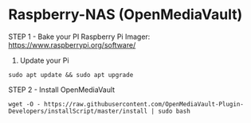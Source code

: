 # Raspberry-NAS (OpenMediaVault)


STEP 1 - Bake your PI
Raspberry Pi Imager: https://www.raspberrypi.org/software/

1. Update your Pi
```
sudo apt update && sudo apt upgrade
```
STEP 2 - Install OpenMediaVault
```
wget -O - https://raw.githubusercontent.com/OpenMediaVault-Plugin-Developers/installScript/master/install | sudo bash
```
